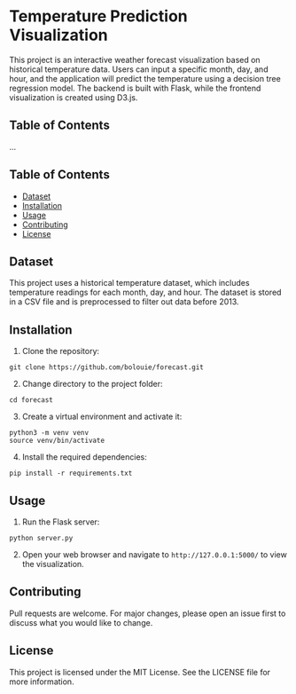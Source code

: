 # Temperature Prediction Visualization

This project is an interactive weather forecast visualization based on historical temperature data. Users can input a specific month, day, and hour, and the application will predict the temperature using a decision tree regression model. The backend is built with Flask, while the frontend visualization is created using D3.js.

## Table of Contents
...

## Table of Contents

- [Dataset](#Dataset)
- [Installation](#installation)
- [Usage](#usage)
- [Contributing](#contributing)
- [License](#license)

## Dataset
This project uses a historical temperature dataset, which includes temperature readings for each month, day, and hour. The dataset is stored in a CSV file and is preprocessed to filter out data before 2013.

## Installation

1. Clone the repository:
```
git clone https://github.com/bolouie/forecast.git
```

2. Change directory to the project folder: 
```
cd forecast
```

3. Create a virtual environment and activate it:

```commandline
python3 -m venv venv
source venv/bin/activate
```
4. Install the required dependencies:
```commandline
pip install -r requirements.txt
```

## Usage

1. Run the Flask server:
```commandline
python server.py
```

2. Open your web browser and navigate to `http://127.0.0.1:5000/` to view the visualization.


## Contributing

Pull requests are welcome. For major changes, please open an issue first to discuss what you would like to change.

## License

This project is licensed under the MIT License. See the LICENSE file for more information.
